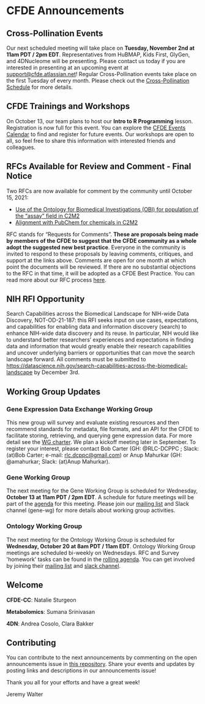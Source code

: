 # CFDE Announcements

## Cross-Pollination Events
Our next scheduled meeting will take place on **Tuesday, November 2nd at 11am PDT / 2pm EDT**. Representatives from HuBMAP, Kids First, GlyGen, and 4DNucleome will be presenting. Please contact us today if you are interested in presenting at an upcoming event at support@cfde.atlassian.net! Regular Cross-Pollination events take place on the first Tuesday of every month. Please check out the  [Cross-Pollination Schedule](https://docs.google.com/spreadsheets/d/1hQAeOLkivUZZnwZ_KxfGw3neezMaWbrPk9nnFiKfQGA/edit?usp=sharing) for more details.

## CFDE Trainings and Workshops
On October 13,  our team plans to host our **Intro to R Programming** lesson.  Registration is now full for this event. You can explore the [CFDE Events Calendar](https://www.nih-cfde.org/events/?pk_campaign=anc) to find and register for future events. Our workshops are open to all, so feel free to share this information with interested friends and colleagues. 

## RFCs Available for Review and Comment - Final Notice
Two RFCs are now available for comment by the community until October 15, 2021:
- [Use of the Ontology for Biomedical Investigations (OBI) for population of the “assay” field in C2M2](https://docs.google.com/document/d/1fTA2O71QkQD_yPmvGr0uz7Vr8FMTzvY3FyW66Y3qQYo/edit)
- [Alignment with PubChem for chemicals in C2M2](https://docs.google.com/document/d/1JV_xMWEV5bl3wWw3s1feomZKr2wlARFEaHw1tLYI7DY/edit)

RFC stands for “Requests for Comments”. **These are proposals being made by members of the CFDE to suggest that the CFDE community as a whole adopt the suggested new best practice**. Everyone in the community is invited to respond to these proposals by leaving comments, critiques, and support at the links above. Comments are open for one month at which point the documents will be reviewed. If there are no substantial objections to the RFC in that time, it will be adopted as a CFDE Best Practice. You can read more about our RFC process [here](https://docs.google.com/document/d/1masYhU6W_zgUWN1XWS8_f-KiSp1cTDdo4eZJWpsXyHQ/edit).

## NIH RFI Opportunity

Search Capabilities across the Biomedical Landscape for NIH-wide Data Discovery, NOT-OD-21-187: this RFI seeks input on use cases, expectations, and capabilities for enabling data and information discovery (search) to enhance NIH-wide data discovery and its reuse. In particular, NIH would like to understand better researchers’ experiences and expectations in finding data and information that would greatly enable their research capabilities and uncover underlying barriers or opportunities that can move the search landscape forward. All comments must be submitted to https://datascience.nih.gov/search-capabilities-across-the-biomedical-landscape by December 3rd.

## Working Group Updates

### Gene Expression Data Exchange Working Group 
This new group will survey and evaluate existing resources and then recommend standards for metadata, file formats, and an API for the CFDE to facilitate storing, retrieving, and querying gene expression data. For more detail see the [WG charter](https://docs.google.com/document/d/1D_Kjn_yBIYibco33zsmfBMrC0C39IGwW_VPu9b_iXnM/edit). We plan a kickoff meeting later in September. To register your interest, please contact Bob Carter (GH: @RLC-DCPPC ; Slack: (at)Bob Carter; e-mail: rlc.dcppc@gmail.com) or Anup Mahurkar (GH: @amahurkar; Slack: (at)Anup Mahurkar).

### Gene Working Group
The next meeting for the Gene Working Group is scheduled for Wednesday, **October 13 at 11am PDT / 2pm EDT**. A schedule for future meetings will be part of the [agenda](https://docs.google.com/document/d/18QXDCFkHTVF2LTvab-wz9CprHxegP6VU/edit#) for this meeting. Please join our [mailing list](https://cfdepublic.groups.io/g/GeneWorkingGroup) and Slack channel (gene-wg) for more details about working group activities.

### Ontology Working Group
The next meeting for the Ontology Working Group is scheduled for **Wednesday, October 20 at 8am PDT / 11am EDT**. Ontology Working Group meetings are scheduled bi-weekly on Wednesdays. RFC and Survey 'homework' tasks can be found in the [rolling agenda](https://docs.google.com/document/d/1VoHHBeWfol6XNJa3kzOnOFuTaIrcLYbqKYQcOnj1oh4/edit#heading=h.3ia46913z0oa). You can get involved by joining their [mailing list](https://cfdepublic.groups.io/g/OntologyWorkingGroup) and [slack channel](https://join.slack.com/share/zt-wramurmc-0VP3wp~RYL8y1VPndQvYXw).  

## Welcome
**CFDE-CC**: Natalie Sturgeon

**Metabolomics**: Sumana Srinivasan

**4DN**: Andrea Cosolo, Clara Bakker

## Contributing
You can contribute to the next announcements by commenting on the open announcements issue in [this repository](https://github.com/nih-cfde/announcements/issues). Share your events and updates by posting links and descriptions in our announcements issue!

Thank you all for your efforts and have a great week!

Jeremy Walter

